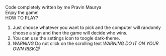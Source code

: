 Code completely written by me Pravin Maurya
<br>
Enjoy the game!
<br>HOW TO PLAY?
<br>
1. Just choose whatever you want to pick and the computer will randomly choose a sign and then the game will decide who wins.
2. You can use the settings icon to toogle dark-theme.
3. *WARNING* Do not click on the scrolling text *WARNING*
   *DO IT ON YOUR OWN RISK😈*
